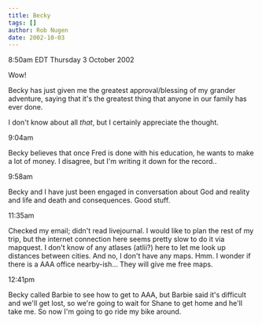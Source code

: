 ```yaml
---
title: Becky
tags: []
author: Rob Nugen
date: 2002-10-03
---
```


<p class=date>8:50am EDT Thursday 3 October 2002</p>

<p>Wow!</p>

<p>Becky has just given me the greatest approval/blessing of my
grander adventure, saying that it's the greatest thing that anyone in
our family has ever done.</p>

<p>I don't know about all <em>that</em>, but I certainly appreciate
the thought.</p>

<p class=date>9:04am</p>

<p>Becky believes that once Fred is done with his education, he wants
to make a lot of money.  I disagree, but I'm writing it down for the
record..</p>

<p class=date>9:58am</p>

<p>Becky and I have just been engaged in conversation about God and
reality and life and death and consequences.  Good stuff.</p>

<p class=date>11:35am</p>

<p>Checked my email; didn't read livejournal.  I would like to plan
the rest of my trip, but the internet connection here seems pretty
slow to do it via mapquest.  I don't know of any atlases (atlii?) here
to let me look up distances between cities.  And no, I don't have any
maps.  Hmm. I wonder if there is a AAA office nearby-ish...  They will
give me free maps.</p>

<p class=date>12:41pm</p>

<p>Becky called Barbie to see how to get to AAA, but Barbie said it's
difficult and we'll get lost, so we're going to wait for Shane to get
home and he'll take me.  So now I'm going to go ride my bike around.</p>
